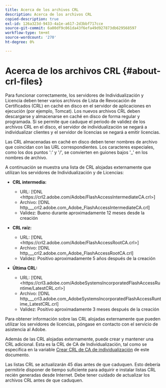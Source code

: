 ```yaml
---
title: Acerca de los archivos CRL
description: Acerca de los archivos CRL
copied-description: true
exl-id: 126a323d-9433-4a1e-a617-2d3bbf717cce
source-git-commit: 6a00df9c061da43f6efa49d927873db629568597
workflow-type: tm+mt
source-wordcount: '270'
ht-degree: 0%

---
```


# Acerca de los archivos CRL {#about-crl-files}

Para funcionar correctamente, los servidores de Individualización y Licencia deben tener varios archivos de Lista de Revocación de Certificados (CRL) en caché en disco en el servidor de aplicaciones en ejecución (por ejemplo, Tomcat). Los nuevos archivos CRL deben descargarse y almacenarse en caché en disco de forma regular y programada. Si se permite que caduque el periodo de validez de los archivos CRL en el disco, el servidor de individualización se negará a individualizar clientes y el servidor de licencias se negará a emitir licencias.

Las CRL almacenadas en caché en disco deben tener nombres de archivo que coincidan con las URL correspondientes. Los caracteres especiales, como los dos puntos &#39;:&#39; y &#39;/&#39;, se convierten en guiones bajos &#39;_&#39; en los nombres de archivo.

A continuación se muestra una lista de CRL alojadas externamente que utilizan los servidores de Individualización y de Licencias:

* **CRL intermedia:**

   * URL: [!DNL <ht<span></span>tps://crl2.adobe.com/Adobe/FlashAccessIntermediateCA.crl>]
   * Archivo: [!DNL http___crl2.adobe.com_Adobe_FlashAccessIntermediateCA.crl]
   * Validez: Bueno durante aproximadamente 12 meses desde la creación

* **CRL raíz:**

   * URL: [!DNL <ht<span></span>tps://crl2.adobe.com/Adobe/FlashAccessRootCA.crl>]
   * Archivo: [!DNL http___crl2.adobe.com_Adobe_FlashAccessRootCA.crl]
   * Validez: Positivo aproximadamente 5 años después de la creación

* **Última CRL:**

   * URL: [!DNL <ht<span></span>tps://crl3.adobe.com/AdobeSystemsIncorporatedFlashAccessRuntime/LatestCRL.crl>]
   * Archivo: [!DNL http___crl3.adobe.com_AdobeSystemsIncorporatedFlashAccessRuntime_LatestCRL.crl]
   * Validez: Positivo aproximadamente 3 meses después de la creación

Para obtener información sobre las CRL alojadas externamente que pueden utilizar los servidores de licencias, póngase en contacto con el servicio de asistencia al Adobe.

<!---

Commenting out because of a security vulnerability reported in Jira PSIRT-20689. 

The following are externally hosted CRLs that are used only by the License Servers:

* URL: `https://crl2.adobe.com/Adobe/FlashAccessIndividualizationCA.crl`

* File: `http___crl2.adobe.com_Adobe_FlashAccessIndividualizationCA.crl`

* Validity: Good for approximately 3 months from creation

* URL: `https://individualization-crl.primetime.adobe.com/FlashAccessIndividualizationCA.crl`

* File: `http___individualization-crl.primetime.adobe.com_FlashAccessIndividualizationCA.crl`

* Validity: Good for approximately 3 months from creation

* URL: `https://individualization-crl.s3-website-us-east-1.amazonaws.com/FlashAccessIndividualizationCA.crl`

* File: `http___individualization-crl.s3-website-us-east-1.amazonaws.com_FlashAccessIndividualizationCA.crl`

* Validity: Good for approximately 3 months from creation

--->

Además de las CRL alojadas externamente, puede crear y mantener una CRL adicional. Esta es la CRL de CA de Individualización, tal como se especifica en la variable [Crear CRL de CA de individualización](../../../on-premises-i15n-server/server-configuration-section/server-properties/create-i15n-ca-crl.md) de este documento.

Las listas CRL se actualizarán 45 días antes de que caduquen. Esto debería permitirle disponer de tiempo suficiente para adquirir e instalar listas CRL recién generadas desde Internet. Debe tener cuidado de actualizar los archivos CRL antes de que caduquen.
